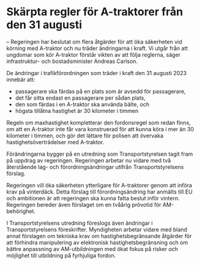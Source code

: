 # Skärpta regler för A-traktorer från den 31 augusti

– Regeringen har beslutat om flera åtgärder för att öka säkerheten vid körning med A-traktor och nu träder ändringarna i kraft. Vi utgår från att ungdomar som kör A-traktor förstår vikten av att följa reglerna, säger infrastruktur- och bostadsminister Andreas Carlson.

De ändringar i trafikförordningen som träder i kraft den 31 augusti 2023 innebär att:

* passagerare ska färdas på en plats som är avsedd för passagerare,
* det får sitta endast en passagerare per sådan plats,
* den som färdas i en A-traktor ska använda bälte, och
* högsta tillåtna hastighet är 30 kilometer i timmen

Regeln om maxhastighet kompletterar den fordonsregel som redan finns, om att en A-traktor inte får vara konstruerad för att kunna köra i mer än 30 kilometer i timmen, och gör det lättare för polisen att övervaka hastighetsöverträdelser med A-traktor.

Förändringarna bygger på en utredning som Transportstyrelsen tagit fram på uppdrag av regeringen. Regeringen arbetar nu vidare med två återstående lag- och förordningsändringar utifrån Transportstyrelsens förslag.

Regeringen vill öka säkerheten ytterligare för A-traktorer genom att införa krav på vinterdäck. Detta förslag till förordningsändring har anmälts till EU och ambitionen är att regeringen ska kunna fatta beslut inför vintern. Regeringen bereder även förslaget om en tvåårig prövotid för AM-behörighet.

I Transportstyrelsens utredning föreslogs även ändringar i Transportstyrelsens föreskrifter. Myndigheten arbetar vidare med bland annat förslagen om tekniska krav om hastighetsbegränsande åtgärder för att förhindra manipulering av elektronisk hastighetsbegränsning och om bättre anpassning av AM-utbildningen med ökat fokus på risker och möjlighet till utbildning på fyrhjuliga fordon.
